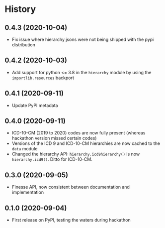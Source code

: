 # History

## 0.4.3 (2020-10-04)
- Fix issue where hierarchy jsons were not being shipped with the pypi distribution

## 0.4.2 (2020-10-03)
- Add support for python <= 3.8 in the `hierarchy` module by using the `importlib.resources` backport

## 0.4.1 (2020-09-11)
- Update PyPI metadata

## 0.4.0 (2020-09-11)
- ICD-10-CM (2019 to 2020) codes are now fully present (whereas hackathon version missed certain codes)
- Versions of the ICD 9 and ICD-10-CM hierarchies are now cached to the `data` module
- Changed the hierarchy API: `hierarchy.icd9hierarchy()` is now `hierarchy.icd9()`. Ditto for ICD-10-CM.

## 0.3.0 (2020-09-05)
- Finesse API, now consistent between documentation and implementation

## 0.1.0 (2020-09-04)
- First release on PyPI, testing the waters during hackathon
